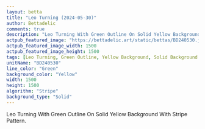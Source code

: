 ```yaml
---
layout: betta
title: "Leo Turning (2024-05-30)"
author: Bettadelic
comments: true
description: "Leo Turning With Green Outline On Solid Yellow Background With Stripe Pattern."
actpub_featured_image: "https://bettadelic.art/static/bettas/BD240530.jpg"
actpub_featured_image_width: 1500
actpub_featured_image_height: 1500
tags: [Leo Turning, Green Outline, Yellow Background, Solid Background Pattern, Stripe Pattern, May 2024]
unitName: "BD240530"
line_color: "Green"
background_color: "Yellow"
width: 1500
height: 1500
algorithm: "Stripe"
background_type: "Solid"
---
```


Leo Turning With Green Outline On Solid Yellow Background With Stripe Pattern.
